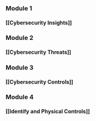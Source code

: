 ### Module 1
#### [[Cybersecurity Insights]]

### Module 2
#### [[Cybersecurity Threats]]
### Module 3
#### [[Cybersecurity Controls]]
### Module 4
#### [[Identify and Physical Controls]]
